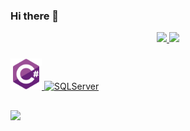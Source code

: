 ### Hi there 👋

 <div align="center">
  <a href="https://github.com/jbarrios10d95">
  <img height="160em"
       src="https://github-readme-stats.vercel.app/api?username=jbarrios10d95&show_icons=true&theme=vision-friendly-dark&include_all_commits=true&count_private=true"/>
  <img height="160em"
       src="https://github-readme-stats.vercel.app/api/top-langs/?username=jbarrios10d95&layout=compact&card_width=242&langs_count=5&theme=vision-friendly-dark"/>
</div>
 
###

<div>
<img align="down" alt="C#"
     height="50" width="50" img src="https://raw.githubusercontent.com/devicons/devicon/master/icons/csharp/csharp-original.svg">
<img align="down" alt="SQLServer"
     height="50" width="50" img src="https://cdn.jsdelivr.net/gh/devicons/devicon/icons/microsoftsqlserver/microsoftsqlserver-plain.svg">
</div>

 ##
 
<div>
<a href="https://www.linkedin.com/in/jose-barrios-neto/" target="_blank">
<img src="https://img.shields.io/badge/-LinkedIn-%230077B5?style=for-the-badge&logo=linkedin&logoColor=white" target="_blank">
</div>

